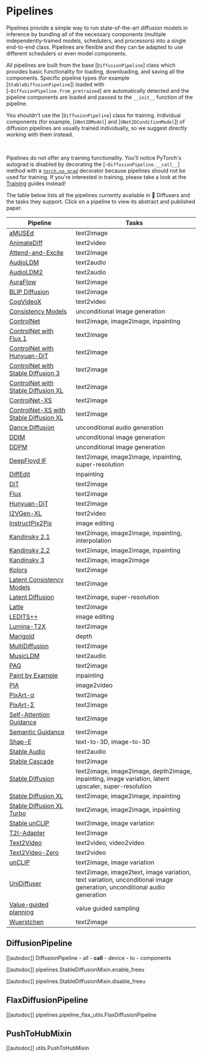 <!--Copyright 2024 The HuggingFace Team. All rights reserved.

Licensed under the Apache License, Version 2.0 (the "License"); you may not use this file except in compliance with
the License. You may obtain a copy of the License at

http://www.apache.org/licenses/LICENSE-2.0

Unless required by applicable law or agreed to in writing, software distributed under the License is distributed on
an "AS IS" BASIS, WITHOUT WARRANTIES OR CONDITIONS OF ANY KIND, either express or implied. See the License for the
specific language governing permissions and limitations under the License.
-->

# Pipelines

Pipelines provide a simple way to run state-of-the-art diffusion models in inference by bundling all of the necessary components (multiple independently-trained models, schedulers, and processors) into a single end-to-end class. Pipelines are flexible and they can be adapted to use different schedulers or even model components.

All pipelines are built from the base [`DiffusionPipeline`] class which provides basic functionality for loading, downloading, and saving all the components. Specific pipeline types (for example [`StableDiffusionPipeline`]) loaded with [`~DiffusionPipeline.from_pretrained`] are automatically detected and the pipeline components are loaded and passed to the `__init__` function of the pipeline.

<Tip warning={true}>

You shouldn't use the [`DiffusionPipeline`] class for training. Individual components (for example, [`UNet2DModel`] and [`UNet2DConditionModel`]) of diffusion pipelines are usually trained individually, so we suggest directly working with them instead.

<br>

Pipelines do not offer any training functionality. You'll notice PyTorch's autograd is disabled by decorating the [`~DiffusionPipeline.__call__`] method with a [`torch.no_grad`](https://pytorch.org/docs/stable/generated/torch.no_grad.html) decorator because pipelines should not be used for training. If you're interested in training, please take a look at the [Training](../../training/overview) guides instead!

</Tip>

The table below lists all the pipelines currently available in 🤗 Diffusers and the tasks they support. Click on a pipeline to view its abstract and published paper.

| Pipeline | Tasks |
|---|---|
| [aMUSEd](amused) | text2image |
| [AnimateDiff](animatediff) | text2video |
| [Attend-and-Excite](attend_and_excite) | text2image |
| [AudioLDM](audioldm) | text2audio |
| [AudioLDM2](audioldm2) | text2audio |
| [AuraFlow](auraflow) | text2image |
| [BLIP Diffusion](blip_diffusion) | text2image |
| [CogVideoX](cogvideox) | text2video |
| [Consistency Models](consistency_models) | unconditional image generation |
| [ControlNet](controlnet) | text2image, image2image, inpainting |
| [ControlNet with Flux.1](controlnet_flux) | text2image |
| [ControlNet with Hunyuan-DiT](controlnet_hunyuandit) | text2image |
| [ControlNet with Stable Diffusion 3](controlnet_sd3) | text2image |
| [ControlNet with Stable Diffusion XL](controlnet_sdxl) | text2image |
| [ControlNet-XS](controlnetxs) | text2image |
| [ControlNet-XS with Stable Diffusion XL](controlnetxs_sdxl) | text2image |
| [Dance Diffusion](dance_diffusion) | unconditional audio generation |
| [DDIM](ddim) | unconditional image generation |
| [DDPM](ddpm) | unconditional image generation |
| [DeepFloyd IF](deepfloyd_if) | text2image, image2image, inpainting, super-resolution |
| [DiffEdit](diffedit) | inpainting |
| [DiT](dit) | text2image |
| [Flux](flux) | text2image |
| [Hunyuan-DiT](hunyuandit) | text2image |
| [I2VGen-XL](i2vgenxl) | text2video |
| [InstructPix2Pix](pix2pix) | image editing |
| [Kandinsky 2.1](kandinsky) | text2image, image2image, inpainting, interpolation |
| [Kandinsky 2.2](kandinsky_v22) | text2image, image2image, inpainting |
| [Kandinsky 3](kandinsky3) | text2image, image2image |
| [Kolors](kolors) | text2image |
| [Latent Consistency Models](latent_consistency_models) | text2image |
| [Latent Diffusion](latent_diffusion) | text2image, super-resolution |
| [Latte](latte) | text2image |
| [LEDITS++](ledits_pp) | image editing |
| [Lumina-T2X](lumina) | text2image |
| [Marigold](marigold) | depth |
| [MultiDiffusion](panorama) | text2image |
| [MusicLDM](musicldm) | text2audio |
| [PAG](pag) | text2image |
| [Paint by Example](paint_by_example) | inpainting |
| [PIA](pia) | image2video |
| [PixArt-α](pixart) | text2image |
| [PixArt-Σ](pixart_sigma) | text2image |
| [Self-Attention Guidance](self_attention_guidance) | text2image |
| [Semantic Guidance](semantic_stable_diffusion) | text2image |
| [Shap-E](shap_e) | text-to-3D, image-to-3D |
| [Stable Audio](stable_audio) | text2audio |
| [Stable Cascade](stable_cascade) | text2image |
| [Stable Diffusion](stable_diffusion/overview) | text2image, image2image, depth2image, inpainting, image variation, latent upscaler, super-resolution |
| [Stable Diffusion XL](stable_diffusion/stable_diffusion_xl) | text2image, image2image, inpainting |
| [Stable Diffusion XL Turbo](stable_diffusion/sdxl_turbo) | text2image, image2image, inpainting |
| [Stable unCLIP](stable_unclip) | text2image, image variation |
| [T2I-Adapter](stable_diffusion/adapter) | text2image |
| [Text2Video](text_to_video) | text2video, video2video |
| [Text2Video-Zero](text_to_video_zero) | text2video |
| [unCLIP](unclip) | text2image, image variation |
| [UniDiffuser](unidiffuser) | text2image, image2text, image variation, text variation, unconditional image generation, unconditional audio generation |
| [Value-guided planning](value_guided_sampling) | value guided sampling |
| [Wuerstchen](wuerstchen) | text2image |

## DiffusionPipeline

[[autodoc]] DiffusionPipeline
	- all
	- __call__
	- device
	- to
	- components


[[autodoc]] pipelines.StableDiffusionMixin.enable_freeu

[[autodoc]] pipelines.StableDiffusionMixin.disable_freeu

## FlaxDiffusionPipeline

[[autodoc]] pipelines.pipeline_flax_utils.FlaxDiffusionPipeline

## PushToHubMixin

[[autodoc]] utils.PushToHubMixin
